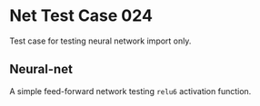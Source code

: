 # Net Test Case 024

Test case for testing neural network import only.

## Neural-net

A simple feed-forward network testing `relu6` activation function.
